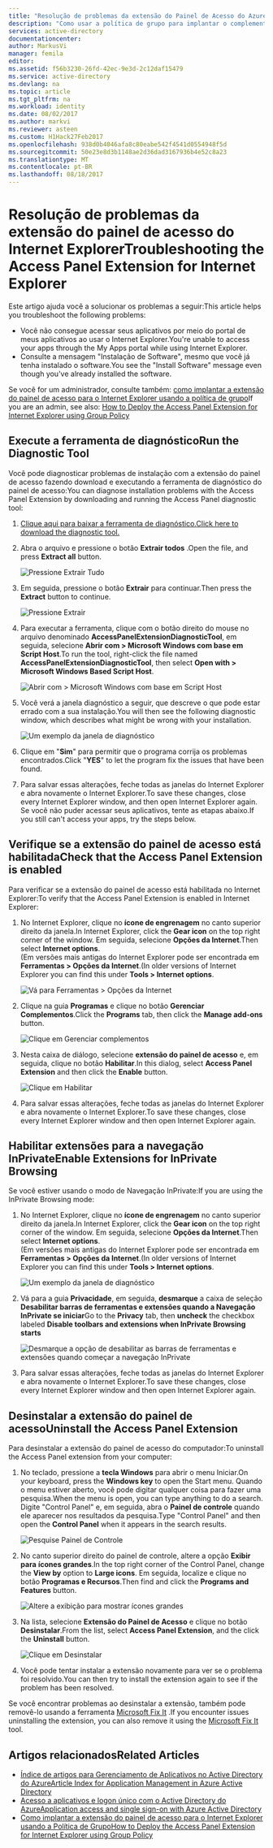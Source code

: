 ```yaml
---
title: "Resolução de problemas da extensão do Painel de Acesso do Azure para IE | Microsoft Docs"
description: "Como usar a política de grupo para implantar o complemento do Internet Explorer para o portal de meus aplicativos."
services: active-directory
documentationcenter: 
author: MarkusVi
manager: femila
editor: 
ms.assetid: f56b3230-26fd-42ec-9e3d-2c12daf15479
ms.service: active-directory
ms.devlang: na
ms.topic: article
ms.tgt_pltfrm: na
ms.workload: identity
ms.date: 08/02/2017
ms.author: markvi
ms.reviewer: asteen
ms.custom: H1Hack27Feb2017
ms.openlocfilehash: 938d0b4046afa8c80eabe542f4541d0554948f5d
ms.sourcegitcommit: 50e23e8d3b1148ae2d36dad3167936b4e52c8a23
ms.translationtype: MT
ms.contentlocale: pt-BR
ms.lasthandoff: 08/18/2017
---
```

# <a name="troubleshooting-the-access-panel-extension-for-internet-explorer"></a><span data-ttu-id="b19ac-103">Resolução de problemas da extensão do painel de acesso do Internet Explorer</span><span class="sxs-lookup"><span data-stu-id="b19ac-103">Troubleshooting the Access Panel Extension for Internet Explorer</span></span>
<span data-ttu-id="b19ac-104">Este artigo ajuda você a solucionar os problemas a seguir:</span><span class="sxs-lookup"><span data-stu-id="b19ac-104">This article helps you troubleshoot the following problems:</span></span>

* <span data-ttu-id="b19ac-105">Você não consegue acessar seus aplicativos por meio do portal de meus aplicativos ao usar o Internet Explorer.</span><span class="sxs-lookup"><span data-stu-id="b19ac-105">You're unable to access your apps through the My Apps portal while using Internet Explorer.</span></span>
* <span data-ttu-id="b19ac-106">Consulte a mensagem "Instalação de Software", mesmo que você já tenha instalado o software.</span><span class="sxs-lookup"><span data-stu-id="b19ac-106">You see the "Install Software" message even though you've already installed the software.</span></span>

<span data-ttu-id="b19ac-107">Se você for um administrador, consulte também: [como implantar a extensão do painel de acesso para o Internet Explorer usando a política de grupo](active-directory-saas-ie-group-policy.md)</span><span class="sxs-lookup"><span data-stu-id="b19ac-107">If you are an admin, see also: [How to Deploy the Access Panel Extension for Internet Explorer using Group Policy](active-directory-saas-ie-group-policy.md)</span></span>

## <a name="run-the-diagnostic-tool"></a><span data-ttu-id="b19ac-108">Execute a ferramenta de diagnóstico</span><span class="sxs-lookup"><span data-stu-id="b19ac-108">Run the Diagnostic Tool</span></span>
<span data-ttu-id="b19ac-109">Você pode diagnosticar problemas de instalação com a extensão do painel de acesso fazendo download e executando a ferramenta de diagnóstico do painel de acesso:</span><span class="sxs-lookup"><span data-stu-id="b19ac-109">You can diagnose installation problems with the Access Panel Extension by downloading and running the Access Panel diagnostic tool:</span></span>

1. [<span data-ttu-id="b19ac-110">Clique aqui para baixar a ferramenta de diagnóstico.</span><span class="sxs-lookup"><span data-stu-id="b19ac-110">Click here to download the diagnostic tool.</span></span>](https://account.activedirectory.windowsazure.com/applications/AccessPanelExtensionDiagnosticTool/AccessPanelExtensionDiagnosticTool.zip)
2. <span data-ttu-id="b19ac-111">Abra o arquivo e pressione o botão **Extrair todos** .</span><span class="sxs-lookup"><span data-stu-id="b19ac-111">Open the file, and press **Extract all** button.</span></span>
   
    ![Pressione Extrair Tudo](./media/active-directory-saas-ie-troubleshooting/extract1.png)
3. <span data-ttu-id="b19ac-113">Em seguida, pressione o botão **Extrair** para continuar.</span><span class="sxs-lookup"><span data-stu-id="b19ac-113">Then press the **Extract** button to continue.</span></span>
   
    ![Pressione Extrair](./media/active-directory-saas-ie-troubleshooting/extract2.png)
4. <span data-ttu-id="b19ac-115">Para executar a ferramenta, clique com o botão direito do mouse no arquivo denominado **AccessPanelExtensionDiagnosticTool**, em seguida, selecione **Abrir com > Microsoft Windows com base em Script Host**.</span><span class="sxs-lookup"><span data-stu-id="b19ac-115">To run the tool, right-click the file named **AccessPanelExtensionDiagnosticTool**, then select **Open with > Microsoft Windows Based Script Host**.</span></span>
   
    ![Abrir com > Microsoft Windows com base em Script Host](./media/active-directory-saas-ie-troubleshooting/open_tool.png)
5. <span data-ttu-id="b19ac-117">Você verá a janela diagnóstico a seguir, que descreve o que pode estar errado com a sua instalação.</span><span class="sxs-lookup"><span data-stu-id="b19ac-117">You will then see the following diagnostic window, which describes what might be wrong with your installation.</span></span>
   
    ![Um exemplo da janela de diagnóstico](./media/active-directory-saas-ie-troubleshooting/tool_preview.png)
6. <span data-ttu-id="b19ac-119">Clique em "**Sim**" para permitir que o programa corrija os problemas encontrados.</span><span class="sxs-lookup"><span data-stu-id="b19ac-119">Click "**YES**" to let the program fix the issues that have been found.</span></span>
7. <span data-ttu-id="b19ac-120">Para salvar essas alterações, feche todas as janelas do Internet Explorer e abra novamente o Internet Explorer.</span><span class="sxs-lookup"><span data-stu-id="b19ac-120">To save these changes, close every Internet Explorer window, and then open Internet Explorer again.</span></span><br /><span data-ttu-id="b19ac-121">Se você não puder acessar seus aplicativos, tente as etapas abaixo.</span><span class="sxs-lookup"><span data-stu-id="b19ac-121">If you still can't access your apps, try the steps below.</span></span>

## <a name="check-that-the-access-panel-extension-is-enabled"></a><span data-ttu-id="b19ac-122">Verifique se a extensão do painel de acesso está habilitada</span><span class="sxs-lookup"><span data-stu-id="b19ac-122">Check that the Access Panel Extension is enabled</span></span>
<span data-ttu-id="b19ac-123">Para verificar se a extensão do painel de acesso está habilitada no Internet Explorer:</span><span class="sxs-lookup"><span data-stu-id="b19ac-123">To verify that the Access Panel Extension is enabled in Internet Explorer:</span></span>

1. <span data-ttu-id="b19ac-124">No Internet Explorer, clique no **ícone de engrenagem** no canto superior direito da janela.</span><span class="sxs-lookup"><span data-stu-id="b19ac-124">In Internet Explorer, click the **Gear icon** on the top right corner of the window.</span></span> <span data-ttu-id="b19ac-125">Em seguida, selecione **Opções da Internet**.</span><span class="sxs-lookup"><span data-stu-id="b19ac-125">Then select **Internet options**.</span></span><br /><span data-ttu-id="b19ac-126">(Em versões mais antigas do Internet Explorer pode ser encontrada em **Ferramentas > Opções da Internet**.</span><span class="sxs-lookup"><span data-stu-id="b19ac-126">(In older versions of Internet Explorer you can find this under **Tools > Internet options**.</span></span>
   
    ![Vá para Ferramentas > Opções da Internet](./media/active-directory-saas-ie-troubleshooting/internetoptions.png)
2. <span data-ttu-id="b19ac-128">Clique na guia **Programas** e clique no botão **Gerenciar Complementos**.</span><span class="sxs-lookup"><span data-stu-id="b19ac-128">Click the **Programs** tab, then click the **Manage add-ons** button.</span></span>
   
    ![Clique em Gerenciar complementos](./media/active-directory-saas-ie-troubleshooting/internetoptions_programs.png)
3. <span data-ttu-id="b19ac-130">Nesta caixa de diálogo, selecione **extensão do painel de acesso** e, em seguida, clique no botão **Habilitar**.</span><span class="sxs-lookup"><span data-stu-id="b19ac-130">In this dialog, select **Access Panel Extension** and then click the **Enable** button.</span></span>
   
    ![Clique em Habilitar](./media/active-directory-saas-ie-troubleshooting/enableaddon.png)
4. <span data-ttu-id="b19ac-132">Para salvar essas alterações, feche todas as janelas do Internet Explorer e abra novamente o Internet Explorer.</span><span class="sxs-lookup"><span data-stu-id="b19ac-132">To save these changes, close every Internet Explorer window and then open Internet Explorer again.</span></span>

## <a name="enable-extensions-for-inprivate-browsing"></a><span data-ttu-id="b19ac-133">Habilitar extensões para a navegação InPrivate</span><span class="sxs-lookup"><span data-stu-id="b19ac-133">Enable Extensions for InPrivate Browsing</span></span>
<span data-ttu-id="b19ac-134">Se você estiver usando o modo de Navegação InPrivate:</span><span class="sxs-lookup"><span data-stu-id="b19ac-134">If you are using the InPrivate Browsing mode:</span></span>

1. <span data-ttu-id="b19ac-135">No Internet Explorer, clique no **ícone de engrenagem** no canto superior direito da janela.</span><span class="sxs-lookup"><span data-stu-id="b19ac-135">In Internet Explorer, click the **Gear icon** on the top right corner of the window.</span></span> <span data-ttu-id="b19ac-136">Em seguida, selecione **Opções da Internet**.</span><span class="sxs-lookup"><span data-stu-id="b19ac-136">Then select **Internet options**.</span></span><br /><span data-ttu-id="b19ac-137">(Em versões mais antigas do Internet Explorer pode ser encontrada em **Ferramentas > Opções da Internet**.</span><span class="sxs-lookup"><span data-stu-id="b19ac-137">(In older versions of Internet Explorer you can find this under **Tools > Internet options**.</span></span>
   
    ![Um exemplo da janela de diagnóstico](./media/active-directory-saas-ie-troubleshooting/inprivateoptions.png)
2. <span data-ttu-id="b19ac-139">Vá para a guia **Privacidade**, em seguida, **desmarque** a caixa de seleção **Desabilitar barras de ferramentas e extensões quando a Navegação InPrivate se iniciar**</span><span class="sxs-lookup"><span data-stu-id="b19ac-139">Go to the **Privacy** tab, then **uncheck** the checkbox labeled **Disable toolbars and extensions when InPrivate Browsing starts**</span></span></p>
   
    ![Desmarque a opção de desabilitar as barras de ferramentas e extensões quando começar a navegação InPrivate](./media/active-directory-saas-ie-troubleshooting/enabletoolbars.png)
3. <span data-ttu-id="b19ac-141">Para salvar essas alterações, feche todas as janelas do Internet Explorer e abra novamente o Internet Explorer.</span><span class="sxs-lookup"><span data-stu-id="b19ac-141">To save these changes, close every Internet Explorer window and then open Internet Explorer again.</span></span>

## <a name="uninstall-the-access-panel-extension"></a><span data-ttu-id="b19ac-142">Desinstalar a extensão do painel de acesso</span><span class="sxs-lookup"><span data-stu-id="b19ac-142">Uninstall the Access Panel Extension</span></span>
<span data-ttu-id="b19ac-143">Para desinstalar a extensão do painel de acesso do computador:</span><span class="sxs-lookup"><span data-stu-id="b19ac-143">To uninstall the Access Panel extension from your computer:</span></span>

1. <span data-ttu-id="b19ac-144">No teclado, pressione a **tecla Windows** para abrir o menu Iniciar.</span><span class="sxs-lookup"><span data-stu-id="b19ac-144">On your keyboard, press the **Windows key** to open the Start menu.</span></span> <span data-ttu-id="b19ac-145">Quando o menu estiver aberto, você pode digitar qualquer coisa para fazer uma pesquisa.</span><span class="sxs-lookup"><span data-stu-id="b19ac-145">When the menu is open, you can type anything to do a search.</span></span> <span data-ttu-id="b19ac-146">Digite "Control Panel" e, em seguida, abra o **Painel de controle** quando ele aparecer nos resultados da pesquisa.</span><span class="sxs-lookup"><span data-stu-id="b19ac-146">Type "Control Panel" and then open the **Control Panel** when it appears in the search results.</span></span>
   
    ![Pesquise Painel de Controle](./media/active-directory-saas-ie-troubleshooting/search_sm.png)
2. <span data-ttu-id="b19ac-148">No canto superior direito do painel de controle, altere a opção **Exibir para** **ícones grandes**.</span><span class="sxs-lookup"><span data-stu-id="b19ac-148">In the top right corner of the Control Panel, change the **View by** option to **Large icons**.</span></span> <span data-ttu-id="b19ac-149">Em seguida, localize e clique no botão **Programas e Recursos**.</span><span class="sxs-lookup"><span data-stu-id="b19ac-149">Then find and click the **Programs and Features** button.</span></span>
   
    ![Altere a exibição para mostrar ícones grandes](./media/active-directory-saas-ie-troubleshooting/control_panel.png)
3. <span data-ttu-id="b19ac-151">Na lista, selecione **Extensão do Painel de Acesso** e clique no botão **Desinstalar**.</span><span class="sxs-lookup"><span data-stu-id="b19ac-151">From the list, select **Access Panel Extension**, and the click the **Uninstall** button.</span></span>
   
    ![Clique em Desinstalar](./media/active-directory-saas-ie-troubleshooting/uninstall.png)
4. <span data-ttu-id="b19ac-153">Você pode tentar instalar a extensão novamente para ver se o problema foi resolvido.</span><span class="sxs-lookup"><span data-stu-id="b19ac-153">You can then try to install the extension again to see if the problem has been resolved.</span></span>

<span data-ttu-id="b19ac-154">Se você encontrar problemas ao desinstalar a extensão, também pode removê-lo usando a ferramenta [Microsoft Fix It](https://go.microsoft.com/?linkid=9779673) .</span><span class="sxs-lookup"><span data-stu-id="b19ac-154">If you encounter issues uninstalling the extension, you can also remove it using the [Microsoft Fix It](https://go.microsoft.com/?linkid=9779673) tool.</span></span>

## <a name="related-articles"></a><span data-ttu-id="b19ac-155">Artigos relacionados</span><span class="sxs-lookup"><span data-stu-id="b19ac-155">Related Articles</span></span>
* [<span data-ttu-id="b19ac-156">Índice de artigos para Gerenciamento de Aplicativos no Active Directory do Azure</span><span class="sxs-lookup"><span data-stu-id="b19ac-156">Article Index for Application Management in Azure Active Directory</span></span>](active-directory-apps-index.md)
* [<span data-ttu-id="b19ac-157">Acesso a aplicativos e logon único com o Active Directory do Azure</span><span class="sxs-lookup"><span data-stu-id="b19ac-157">Application access and single sign-on with Azure Active Directory</span></span>](active-directory-appssoaccess-whatis.md)
* [<span data-ttu-id="b19ac-158">Como implantar a extensão do painel de acesso para o Internet Explorer usando a Política de Grupo</span><span class="sxs-lookup"><span data-stu-id="b19ac-158">How to Deploy the Access Panel Extension for Internet Explorer using Group Policy</span></span>](active-directory-saas-ie-group-policy.md)

